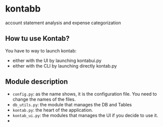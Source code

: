 # kontabb
account statement analysis and expense categorization

## How tu use Kontab?
You have to way to launch kontab:
* either with the UI by launching kontabui.py
* either with the CLI by launching directly kontab.py

## Module description
* `config.py`: as the name shows, it is the configuration file. You need to change the names of the files.
* `db_utils.py`: the module that manages the DB and Tables
* `kontab.py`: the heart of the application.
* `kontab_ui.py`: the modules that manages the UI if you decide to use it.
* 